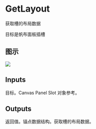 # GetLayout

获取槽的布局数据

目标是帆布面板插槽

## 图示

![]($-20221218-19383906.png)

## Inputs

目标。Canvas Panel Slot 对象参考。  

## Outputs

返回值。锚点数据结构。获取槽的布局数据。
